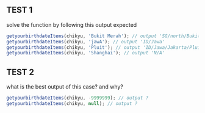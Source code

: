
## TEST 1
solve the function by following this output expected
```ts
getyourbirthdateItems(chikyu, 'Bukit Merah'); // output 'SG/north/Bukit Merah'
getyourbirthdateItems(chikyu, 'jawA'); // output 'ID/Jawa'
getyourbirthdateItems(chikyu, 'Pluit'); // output 'ID/Jawa/Jakarta/Pluit'
getyourbirthdateItems(chikyu, 'Shanghai'); // output 'N/A'

```

## TEST 2
what is the best output of this case? and why?
```ts
getyourbirthdateItems(chikyu, -9999999); // output ?
getyourbirthdateItems(chikyu, null); // output ?
```